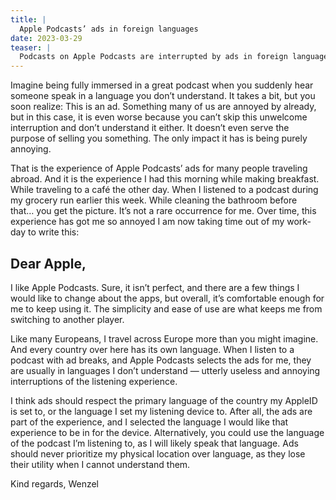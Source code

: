 ```yaml
---
title: |
  Apple Podcasts’ ads in foreign languages
date: 2023-03-29
teaser: |
  Podcasts on Apple Podcasts are interrupted by ads in foreign languages. This is annoying, and Apple should just use my language preferences from my Apple ID or device settings.
---
```

Imagine being fully immersed in a great podcast when you suddenly hear someone speak in a language you don’t understand. It takes a bit, but you soon realize: This is an ad. Something many of us are annoyed by already, but in this case, it is even worse because you can’t skip this unwelcome interruption and don’t understand it either. It doesn’t even serve the purpose of selling you something. The only impact it has is being purely annoying.

That is the experience of Apple Podcasts’ ads for many people traveling abroad. And it is the experience I had this morning while making breakfast. While traveling to a café the other day. When I listened to a podcast during my grocery run earlier this week. While cleaning the bathroom before that… you get the picture. It’s not a rare occurrence for me. Over time, this experience has got me so annoyed I am now taking time out of my work-day to write this:

## Dear Apple,
I like Apple Podcasts. Sure, it isn’t perfect, and there are a few things I would like to change about the apps, but overall, it’s comfortable enough for me to keep using it. The simplicity and ease of use are what keeps me from switching to another player.

Like many Europeans, I travel across Europe more than you might imagine. And every country over here has its own language. When I listen to a podcast with ad breaks, and Apple Podcasts selects the ads for me, they are usually in languages I don’t understand — utterly useless and annoying interruptions of the listening experience.

I think ads should respect the primary language of the country my AppleID is set to, or the language I set my listening device to. After all, the ads are part of the experience, and I selected the language I would like that experience to be in for the device. Alternatively, you could use the language of the podcast I’m listening to, as I will likely speak that language. Ads should never prioritize my physical location over language, as they lose their utility when I cannot understand them.

Kind regards,
Wenzel